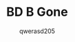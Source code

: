 ---
title: BD B Gone
author: qwerasd205
description_markdown: >-
  Completely (or partially) remove BD from your system.
github: https://github.com/qwerasd205/
download: https://github.com/qwerasd205/qwerasd205.github.io/blob/master/BDBGone.plugin.js
support: https://github.com/qwerasd205/qwerasd205.github.io/issues
tags:
images:
  - name: BD B Gone Preview
    image: https://i.imgur.com/hYAsqSl.png
layout: product
---
